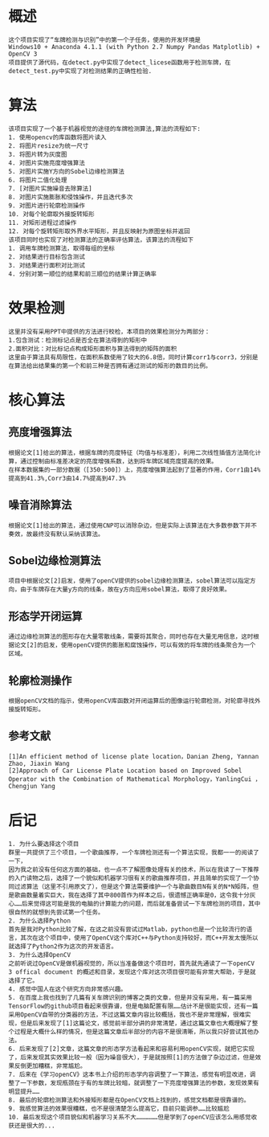 # 概述
	这个项目实现了“车牌检测与识别”中的第一个子任务，使用的开发环境是
	Windows10 + Anaconda 4.1.1 (with Python 2.7 Numpy Pandas Matplotlib) + OpenCV 3
	项目提供了源代码，在detect.py中实现了detect_licese函数用于检测车牌，在detect_test.py中实现了对检测结果的正确性检验.
# 算法
	该项目实现了一个基于机器视觉的途径的车牌检测算法,算法的流程如下:
	1. 使用opencv的库函数将图片读入
	2. 将图片resize为统一尺寸
	3. 将图片转为灰度图
	4. 对图片实施亮度增强算法
	5. 对图片实施Y方向的Sobel边缘检测算法
	6. 将图片二值化处理
	7. [对图片实施噪音去除算法]
	8. 对图片实施膨胀和侵蚀操作，并且迭代多次
	9. 对图片进行轮廓检测操作
	10. 对每个轮廓取外接旋转矩形
	11. 对矩形进程过滤操作
	12. 对每个旋转矩形取外界水平矩形，并且反映射为原图坐标并返回
	该项目同时也实现了对检测算法的正确率评估算法，该算法的流程如下
	1. 调用车牌检测算法，取得每组的坐标
	2. 对结果进行目标包含测试
	3. 对结果进行面积对比测试
	4. 分别对第一顺位的结果和前三顺位的结果计算正确率

# 效果检测

	这里并没有采用PPT中提供的方法进行校检，本项目的效果检测分为两部分：
	1.包含测试：检测标记点是否全在算法得到的矩形中
	2.面积对比：对比标记点构成矩形面积与算法得到的矩阵的面积
	这里由于算法具有局限性，在面积系数使用了较大的6.8倍，同时计算corr1与corr3，分别是在算法给出结果集的第一个和前三种是否拥有通过测试的矩形的数目的比例。

# 核心算法

## 亮度增强算法

	根据论文[1]给出的算法，根据车牌的亮度特征（均值与标准差），利用二次线性插值方法简化计算，通过控制由标准差决定的亮度增强系数，达到将车牌区域亮度提高的效果。
	在样本数据集的一部分数据（[350:500]）上，亮度增强算法起到了显著的作用，Corr1由14%提高到41.3%,Corr3由14.7%提高到47.3%

## 噪音消除算法

	根据论文[1]给出的算法，通过使用CNP可以消除杂边，但是实际上该算法在大多数参数下并不奏效，故最终没有默认采纳该算法。

## Sobel边缘检测算法

	项目中根据论文[2]启发，使用了openCV提供的sobel边缘检测算法，sobel算法可以指定方向，由于车牌存在大量y方向的线条，故在y方向应用sobel算法，取得了良好效果。

## 形态学开闭运算

	通过边缘检测算法的图形存在大量零散线条，需要将其聚合，同时也存在大量无用信息，这时根据论文[2]的启发，使用openCV提供的膨胀和腐蚀操作，可以有效的将车牌的线条聚合为一个区域。

## 轮廓检测操作

	根据openCV文档的指示，使用openCV库函数对开闭运算后的图像运行轮廓检测，对轮廓寻找外接旋转矩形。


## 参考文献
	[1]An efficient method of license plate location，Danian Zheng, Yannan Zhao, Jiaxin Wang
	[2]Approach of Car License Plate Location based on Improved Sobel Operator with the Combination of Mathematical Morphology，YanlingCui ， Chengjun Yang

# 后记

	1. 为什么要选择这个项目
	群里一共提供了三个项目，一个歌曲推荐，一个车牌检测还有一个算法实现，我都一一的阅读了一下，
	因为我之前没有任何这方面的基础，也一点不了解图像处理有关的技术，所以在我读了一下推荐的入门读物之后，选择了一个貌似和机器学习很有关的歌曲推荐项目，并且简单的实现了一个协同过滤算法（这里不引用原文了），但是这个算法需要维护一个与歌曲数目N有关的N*N矩阵，但是歌曲数量着实巨大，我在选择了其中800首作为样本之后，很遗憾正确率是0，这令我十分灰心……后来觉得这可能是我的电脑的计算能力的问题，而后就准备尝试一下车牌检测的项目，其中很自然的就想到先尝试第一个任务。
	2. 为什么选择Python
	首先是我对Python比较了解，在这之前没有尝试过Matlab，python也是一个比较流行的语言，其次在这个项目中，使用了OpenCV这个库对C++与Python支持较好，而C++开发太慢所以就选择了Python2作为这次的开发语言。
	3. 为什么选择OpenCV
	之前听说过OpenCV是做机器视觉的，所以当准备做这个项目时，首先就先通读了一下openCV 3 offical document 的概述和目录，发现这个库对这次项目很可能有非常大帮助，于是就选择了它。
	4. 感觉中国人在这个研究方向非常感兴趣。
	5. 在百度上我也找到了几篇有关车牌识别的博客之类的文章，但是并没有采用，有一篇采用TensorFlow的github项目看起来很靠谱，但是电脑配置有限……估计不是很能实现，还有一篇采用OpenCV自带的分类器的方法，不过这篇文章内容比较概括，我也不是非常理解，很难实现，但是后来发现了[1]这篇论文，感觉前半部分讲的非常清楚，通过这篇文章也大概理解了整个过程是大概什么样的情况，但是这篇文章后半部分的内容不是很清晰，所以我只好尝试其他办法。
	6. 后来发现了[2]文章，这篇文章的形态学方法看起来和容易利用openCV实现，就把它实现了，后来发现其实效果比较一般（因为噪音很大），于是就按照[1]的方法做了杂边过滤，但是效果反倒更加糟糕，非常尴尬。
	7. 后来在《学习openCV》这本书上介绍的形态学内容调整了一下算法，感觉有明显改进，调整了一下参数，发现瓶颈在于有的车牌比较暗，就调整了一下亮度增强算法的参数，发现效果有明显提升……
	8. 最后的轮廓检测算法和外接矩形都是在OpenCV文档上找到的，感觉文档都是很靠谱的。
	9. 我感觉算法的效果很糟糕，也不是很清楚怎么提高它，目前只能调参……比较尴尬
	10. 最后发现这个项目貌似和机器学习关系不大………………但是学到了openCV应该怎么用感觉收获还是很大的...

